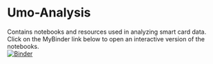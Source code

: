 # Umo-Analysis
Contains notebooks and resources used in analyzing smart card data.
</br>
Click on the MyBinder link below to open an interactive version of the notebooks.
</br>
[![Binder](https://mybinder.org/badge_logo.svg)](https://mybinder.org/v2/gh/miguelf88/Umo-Analysis/main)
